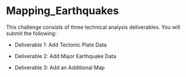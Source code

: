 # Mapping_Earthquakes

This challenge consists of three technical analysis deliverables. You will submit the following:

- Deliverable 1: Add Tectonic Plate Data

- Deliverable 2: Add Major Earthquake Data

- Deliverable 3: Add an Additional Map
